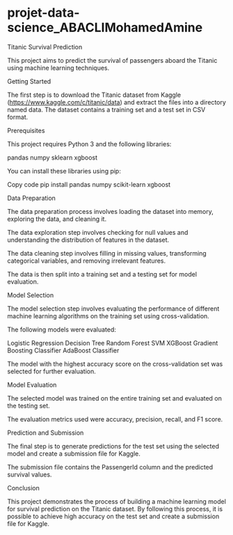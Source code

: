 # projet-data-science_ABACLIMohamedAmine

Titanic Survival Prediction

This project aims to predict the survival of passengers aboard the Titanic using machine learning techniques.

Getting Started

The first step is to download the Titanic dataset from Kaggle (https://www.kaggle.com/c/titanic/data) and extract the files into a directory named data. The dataset contains a training set and a test set in CSV format.

Prerequisites

This project requires Python 3 and the following libraries:

pandas
numpy
sklearn
xgboost

You can install these libraries using pip:

Copy code
pip install pandas numpy scikit-learn xgboost

Data Preparation

The data preparation process involves loading the dataset into memory, exploring the data, and cleaning it.

The data exploration step involves checking for null values and understanding the distribution of features in the dataset.

The data cleaning step involves filling in missing values, transforming categorical variables, and removing irrelevant features.

The data is then split into a training set and a testing set for model evaluation.

Model Selection

The model selection step involves evaluating the performance of different machine learning algorithms on the training set using cross-validation.

The following models were evaluated:

Logistic Regression
Decision Tree
Random Forest
SVM
XGBoost
Gradient Boosting Classifier
AdaBoost Classifier

The model with the highest accuracy score on the cross-validation set was selected for further evaluation.

Model Evaluation

The selected model was trained on the entire training set and evaluated on the testing set.

The evaluation metrics used were accuracy, precision, recall, and F1 score.

Prediction and Submission

The final step is to generate predictions for the test set using the selected model and create a submission file for Kaggle.

The submission file contains the PassengerId column and the predicted survival values.

Conclusion

This project demonstrates the process of building a machine learning model for survival prediction on the Titanic dataset. By following this process, it is possible to achieve high accuracy on the test set and create a submission file for Kaggle.
